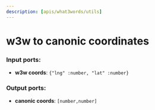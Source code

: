 ```yaml
---
description: [apis/what3words/utils]
---
```


# w3w to canonic coordinates

### Input ports:

* __w3w coords__: ` {"lng" :number, "lat" :number} `

### Output ports:

* __canonic coords__: ` [number,number] `

